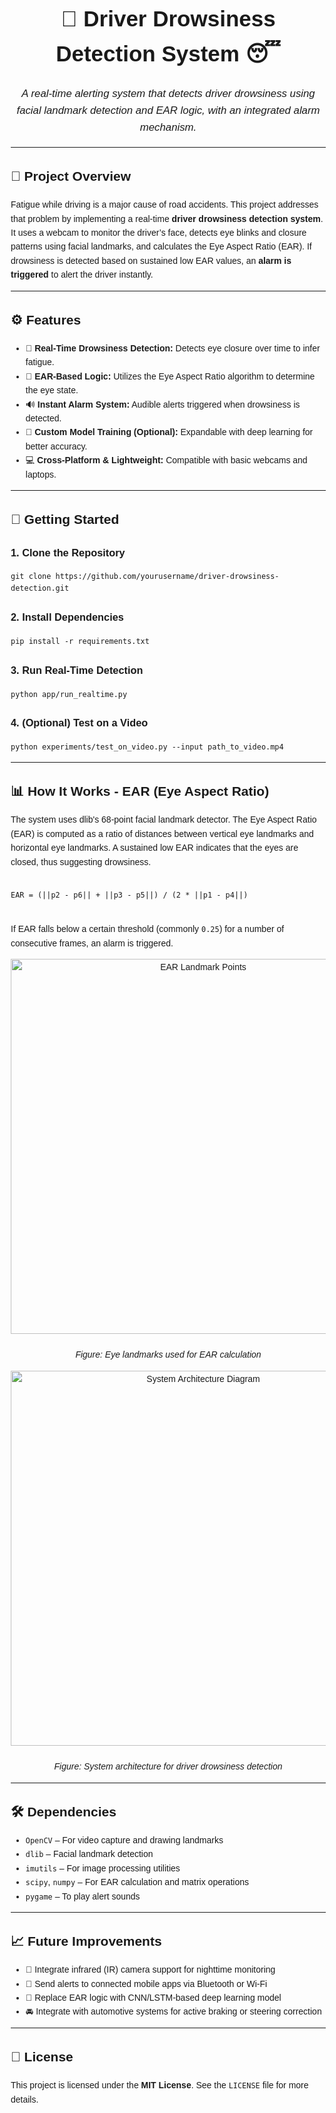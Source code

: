 <!DOCTYPE html>
<html lang="en">
<head>
  <meta charset="UTF-8">
  <title>Driver Drowsiness Detection System</title>
</head>
<body style="font-family: Arial, sans-serif; margin: 20px; line-height: 1.6;">

  <h1 align="center" style="font-size: 2.5em;">🚗 Driver Drowsiness Detection System 😴</h1>
  <p align="center" style="font-size: 1.2em;">
    <i>A real-time alerting system that detects driver drowsiness using facial landmark detection and EAR logic, with an integrated alarm mechanism.</i>
  </p>
  <hr>

  <h2>📌 Project Overview</h2>
  <p>
    Fatigue while driving is a major cause of road accidents. This project addresses that problem by implementing a real-time <strong>driver drowsiness detection system</strong>. It uses a webcam to monitor the driver’s face, detects eye blinks and closure patterns using facial landmarks, and calculates the Eye Aspect Ratio (EAR). If drowsiness is detected based on sustained low EAR values, an <strong>alarm is triggered</strong> to alert the driver instantly.
  </p>
  <hr>

  <h2>⚙️ Features</h2>
  <ul>
    <li>🎯 <strong>Real-Time Drowsiness Detection:</strong> Detects eye closure over time to infer fatigue.</li>
    <li>📍 <strong>EAR-Based Logic:</strong> Utilizes the Eye Aspect Ratio algorithm to determine the eye state.</li>
    <li>🔊 <strong>Instant Alarm System:</strong> Audible alerts triggered when drowsiness is detected.</li>
    <li>🧠 <strong>Custom Model Training (Optional):</strong> Expandable with deep learning for better accuracy.</li>
    <li>💻 <strong>Cross-Platform & Lightweight:</strong> Compatible with basic webcams and laptops.</li>
  </ul>
  <hr>

  <h2>🚀 Getting Started</h2>

  <h3>1. Clone the Repository</h3>
  <pre><code>git clone https://github.com/yourusername/driver-drowsiness-detection.git</code></pre>

  <h3>2. Install Dependencies</h3>
  <pre><code>pip install -r requirements.txt</code></pre>

  <h3>3. Run Real-Time Detection</h3>
  <pre><code>python app/run_realtime.py</code></pre>

  <h3>4. (Optional) Test on a Video</h3>
  <pre><code>python experiments/test_on_video.py --input path_to_video.mp4</code></pre>

  <hr>

  <h2>📊 How It Works - EAR (Eye Aspect Ratio)</h2>
  <p>
    The system uses dlib's 68-point facial landmark detector. The Eye Aspect Ratio (EAR) is computed as a ratio of distances between vertical eye landmarks and horizontal eye landmarks. A sustained low EAR indicates that the eyes are closed, thus suggesting drowsiness.
  </p>
  <pre><code>
EAR = (||p2 - p6|| + ||p3 - p5||) / (2 * ||p1 - p4||)
  </code></pre>
  <p>
    If EAR falls below a certain threshold (commonly <code>0.25</code>) for a number of consecutive frames, an alarm is triggered.
  </p>

  <p align="center">
    <img src="https://learnopencv.com/wp-content/uploads/2022/09/03-driver-drowsiness-detection-EAR-points.png" 
         alt="EAR Landmark Points" 
         width="600" 
         style="display: block; margin: auto;" />
    <br>
    <em>Figure: Eye landmarks used for EAR calculation</em>
  </p>

  <p align="center">
    <img src="https://www.mdpi.com/applsci/applsci-11-08441/article_deploy/html/images/applsci-11-08441-g001.png" 
         alt="System Architecture Diagram" 
         width="600" 
         style="display: block; margin: auto;" />
    <br>
    <em>Figure: System architecture for driver drowsiness detection</em>
  </p>

  <hr>

  <h2>🛠️ Dependencies</h2>
  <ul>
    <li><code>OpenCV</code> – For video capture and drawing landmarks</li>
    <li><code>dlib</code> – Facial landmark detection</li>
    <li><code>imutils</code> – For image processing utilities</li>
    <li><code>scipy</code>, <code>numpy</code> – For EAR calculation and matrix operations</li>
    <li><code>pygame</code> – To play alert sounds</li>
  </ul>
  <hr>

  <h2>📈 Future Improvements</h2>
  <ul>
    <li>🔬 Integrate infrared (IR) camera support for nighttime monitoring</li>
    <li>📱 Send alerts to connected mobile apps via Bluetooth or Wi-Fi</li>
    <li>🧠 Replace EAR logic with CNN/LSTM-based deep learning model</li>
    <li>🚘 Integrate with automotive systems for active braking or steering correction</li>
  </ul>

  <hr>

  <h2>🧾 License</h2>
  <p>This project is licensed under the <strong>MIT License</strong>. See the <code>LICENSE</code> file for more details.</p>

</body>
</html>
